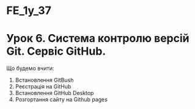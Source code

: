 # FE_1y_37

# Урок 6. Система контролю версій Git. Сервіс GitHub.

Що будемо вчити:

1. Встановлення GitBush
2. Реєстрація на GitHub
3. Встановлення GitHub Desktop
4. Розгортання сайту на Github pages
